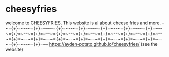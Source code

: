 # cheesyfries
welcome to CHEESYFRIES. This website is al about cheese fries and more.
-~={+}=~--~={+}=~--~={+}=~--~={+}=~--~={+}=~--~={+}=~--~={+}=~--~={+}=~--~={+}=~--~={+}=~--~={+}=~--~={+}=~--~={+}=~--~={+}=~--~={+}=~--~={+}=~--~={+}=~--~={+}=~--~={+}=~--~={+}=~--~={+}=~--~={+}=~--~={+}=~-
https://ayden-potato.github.io/cheesyfries/ (see the website)